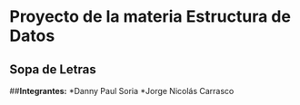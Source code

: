 # Proyecto de la materia Estructura de Datos 
## Sopa de Letras
##**Integrantes:**
*Danny Paul Soria
*Jorge Nicolás Carrasco
